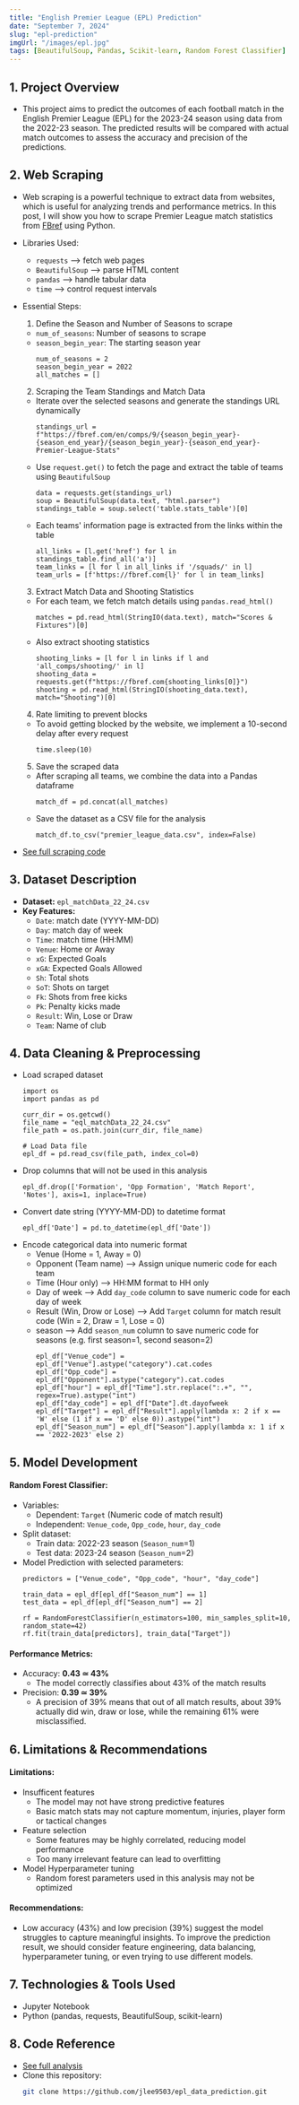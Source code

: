 ```yaml
---
title: "English Premier League (EPL) Prediction"
date: "September 7, 2024"
slug: "epl-prediction"
imgUrl: "/images/epl.jpg"
tags: [BeautifulSoup, Pandas, Scikit-learn, Random Forest Classifier]
---
```


## 1. Project Overview
-	This project aims to predict the outcomes of each football match in the English Premier League (EPL) for the 2023-24 season using data from the 2022-23 season. The predicted results will be compared with actual match outcomes to assess the accuracy and precision of the predictions.

## 2. Web Scraping
- Web scraping is a powerful technique to extract data from websites, which is useful for analyzing trends and performance metrics. In this post, I will show you how to scrape Premier League match statistics from [FBref](https://fbref.com/en/comps/9/2022-2023/2022-2023-Premier-League-Stats) using Python.

- Libraries Used:
  - `requests` --> fetch web pages
  - `BeautifulSoup` --> parse HTML content
  - `pandas` --> handle tabular data
  - `time` --> control request intervals

- Essential Steps:
  1. Define the Season and Number of Seasons to scrape
    - `num_of_seasons`: Number of seasons to scrape
    - `season_begin_year`: The starting season year
      ```
      num_of_seasons = 2
      season_begin_year = 2022
      all_matches = []
      ```
  2. Scraping the Team Standings and Match Data
    - Iterate over the selected seasons and generate the standings URL dynamically
      ```
      standings_url = f"https://fbref.com/en/comps/9/{season_begin_year}-{season_end_year}/{season_begin_year}-{season_end_year}-Premier-League-Stats"
      ```
    - Use `request.get()` to fetch the page and extract the table of teams using `BeautifulSoup`
      ```
      data = requests.get(standings_url)
      soup = BeautifulSoup(data.text, "html.parser")
      standings_table = soup.select('table.stats_table')[0]
      ```
    - Each teams' information page is extracted from the links within the table
      ```
      all_links = [l.get('href') for l in standings_table.find_all('a')]
      team_links = [l for l in all_links if '/squads/' in l]
      team_urls = [f'https://fbref.com{l}' for l in team_links]
      ```
  3. Extract Match Data and Shooting Statistics
    - For each team, we fetch match details using `pandas.read_html()`
      ```
      matches = pd.read_html(StringIO(data.text), match="Scores & Fixtures")[0]
      ```
    - Also extract shooting statistics
      ```
      shooting_links = [l for l in links if l and 'all_comps/shooting/' in l]
      shooting_data = requests.get(f"https://fbref.com{shooting_links[0]}")
      shooting = pd.read_html(StringIO(shooting_data.text), match="Shooting")[0]
      ```
  4. Rate limiting to prevent blocks
    - To avoid getting blocked by the website, we implement a 10-second delay after every request
      ```
      time.sleep(10)
      ```
  5. Save the scraped data
  - After scraping all teams, we combine the data into a Pandas dataframe
    ```
    match_df = pd.concat(all_matches)
    ```
  - Save the dataset as a CSV file for the analysis
    ```
    match_df.to_csv("premier_league_data.csv", index=False)
    ```

- [See full scraping code](https://github.com/jlee9503/epl_data_prediction/blob/main/data_scraping.ipynb)

## 3. Dataset Description
- **Dataset:** `epl_matchData_22_24.csv`
- **Key Features:**
  - `Date`: match date (YYYY-MM-DD)
  - `Day`: match day of week
  - `Time`: match time (HH:MM)
  - `Venue`: Home or Away
  - `xG`: Expected Goals
  - `xGA`: Expected Goals Allowed
  - `Sh`: Total shots
  - `SoT`: Shots on target
  - `Fk`: Shots from free kicks
  - `Pk`: Penalty kicks made
  - `Result`: Win, Lose or Draw
  - `Team`: Name of club

## 4. Data Cleaning & Preprocessing
- Load scraped dataset
  ```
  import os
  import pandas as pd

  curr_dir = os.getcwd()
  file_name = "eql_matchData_22_24.csv"
  file_path = os.path.join(curr_dir, file_name)

  # Load Data file
  epl_df = pd.read_csv(file_path, index_col=0)
  ```
- Drop columns that will not be used in this analysis
  ```
  epl_df.drop(['Formation', 'Opp Formation', 'Match Report', 'Notes'], axis=1, inplace=True)
  ```
- Convert date string (YYYY-MM-DD) to datetime format
  ```
  epl_df['Date'] = pd.to_datetime(epl_df['Date'])
  ```
- Encode categorical data into numeric format
  - Venue (Home = 1, Away = 0)
  - Opponent (Team name) --> Assign unique numeric code for each team
  - Time (Hour only) --> HH:MM format to HH only
  - Day of week --> Add `day_code` column to save numeric code for each day of week
  - Result (Win, Drow or Lose) --> Add `Target` column for match result code (Win = 2, Draw = 1, Lose = 0)
  - season --> Add `season_num` column to save numeric code for seasons (e.g. first season=1, second season=2)
    ```
    epl_df["Venue_code"] = epl_df["Venue"].astype("category").cat.codes
    epl_df["Opp_code"] = epl_df["Opponent"].astype("category").cat.codes
    epl_df["hour"] = epl_df["Time"].str.replace(":.+", "", regex=True).astype("int")
    epl_df["day_code"] = epl_df["Date"].dt.dayofweek
    epl_df["Target"] = epl_df["Result"].apply(lambda x: 2 if x == 'W' else (1 if x == 'D' else 0)).astype("int")
    epl_df["Season_num"] = epl_df["Season"].apply(lambda x: 1 if x == '2022-2023' else 2)
    ```

## 5. Model Development
#### Random Forest Classifier:
  - Variables:
    - Dependent: `Target` (Numeric code of match result)
    - Independent: `Venue_code`, `Opp_code`, `hour`, `day_code`
  - Split dataset:
    - Train data: 2022-23 season (`Season_num`=1)
    - Test data: 2023-24 season (`Season_num`=2)
  - Model Prediction with selected parameters:
    ```
    predictors = ["Venue_code", "Opp_code", "hour", "day_code"]

    train_data = epl_df[epl_df["Season_num"] == 1]
    test_data = epl_df[epl_df["Season_num"] == 2]

    rf = RandomForestClassifier(n_estimators=100, min_samples_split=10, random_state=42)
    rf.fit(train_data[predictors], train_data["Target"])
    ```

#### Performance Metrics:
  - Accuracy: **0.43 ≃ 43%**
    - The model correctly classifies about 43% of the match results
  - Precision: **0.39 ≃ 39%**
    - A precision of 39% means that out of all match results, about 39% actually did win, draw or lose, while the remaining 61% were misclassified.

## 6. Limitations & Recommendations
#### Limitations:
- Insufficent features
  - The model may not have strong predictive features
  - Basic match stats may not capture momentum, injuries, player form or tactical changes
- Feature selection
  - Some features may be highly correlated, reducing model performance
  - Too many irrelevant feature can lead to overfitting
- Model Hyperparameter tuning
  - Random forest parameters used in this analysis may not be optimized
#### Recommendations:
-	Low accuracy (43%) and low precision (39%) suggest the model struggles to capture meaningful insights. To improve the prediction result, we should consider feature engineering, data balancing, hyperparameter tuning, or even trying to use different models.

## 7. Technologies & Tools Used
- Jupyter Notebook
- Python (pandas, requests, BeautifulSoup, scikit-learn)

## 8. Code Reference
- [See full analysis](https://github.com/jlee9503/epl_data_prediction/blob/main/prediction.ipynb)
- Clone this repository:
   ```bash
   git clone https://github.com/jlee9503/epl_data_prediction.git
   ```
